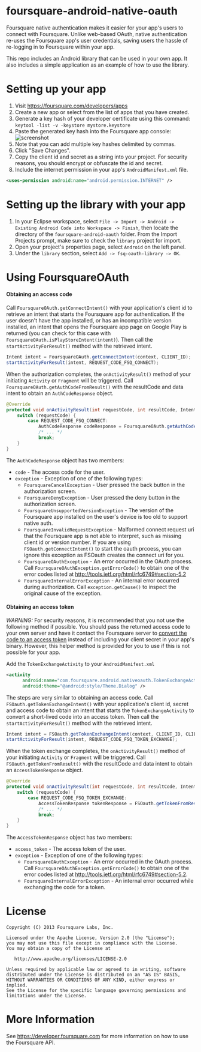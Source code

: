 foursquare-android-native-oauth
===============================
Foursquare native authentication makes it easier for your app's users to connect with Foursquare. Unlike web-based OAuth, native authentication re-uses the Foursquare app's user credentials, saving users the hassle of re-logging in to Foursquare within your app.

This repo includes an Android library that can be used in your own app. It also includes a simple application as an example of how to use the library.

Setting up your app
====================
1. Visit <a href="https://foursquare.com/developers/apps" target="_blank">https://foursquare.com/developers/apps</a>
2. Create a new app or select from the list of apps that you have created.
3. Generate a key hash of your developer certificate using this command: ```keytool -list -v -keystore mystore.keystore```
4. Paste the generated key hash into the Foursquare app console: 
![screenshot](http://f.cl.ly/items/123k1N351y1q3B2v0v1f/Screen%20Shot%202013-07-09%20at%204.28.05%20PM.png)
5. Note that you can add multiple key hashes delimited by commas.
6. Click "Save Changes".
7. Copy the client id and secret as a string into your project. For security reasons, you should encrypt or obfuscate the id and secret.
8. Include the internet permission in your app's `AndroidManifest.xml` file.

```xml
<uses-permission android:name="android.permission.INTERNET" />
```

Setting up the library with your app
====================================
1. In your Eclipse workspace, select `File -> Import -> Android -> Existing Android Code into Workspace -> Finish`,
then locate the directory of the `foursquare-android-oauth` folder. From the Import Projects prompt, make sure to check the `library` project for import.
2. Open your project's properties page, select `Android` on the left panel.
3. Under the `library` section, select `Add -> fsq-oauth-library -> OK`.

Using FoursquareOAuth
=============
#### Obtaining an access code
Call `FoursquareOAuth.getConnectIntent()` with your application's client id to retrieve an intent that starts the Foursquare app for authentication. If the user doesn't have the app installed, or has an incompatible version installed, an intent that opens the Foursquare app page on Google Play is returned (you can check for this case with `FoursquareOAuth.isPlayStoreIntent(intent)`). Then call the `startActivityForResult()` method with the retrieved intent.
```java
Intent intent = FoursquareOAuth.getConnectIntent(context, CLIENT_ID);
startActivityForResult(intent, REQUEST_CODE_FSQ_CONNECT);
```

When the authorization completes, the `onActivityResult()` method of your initiating `Activity` or `Fragment` will be triggered. Call `FoursquareOAuth.getAuthCodeFromResult()` with the resultCode and data intent to obtain an `AuthCodeResponse` object.
```java
@Override
protected void onActivityResult(int requestCode, int resultCode, Intent data) {
    switch (requestCode) {
        case REQUEST_CODE_FSQ_CONNECT:
            AuthCodeResponse codeResponse = FoursquareOAuth.getAuthCodeFromResult(resultCode, data);
            /* ... */
            break;
    }
}
```

The `AuthCodeResponse` object has two members:

* `code` - The access code for the user.
* `exception` - Exception of one of the following types:
    * `FoursquareCancelException` - User pressed the back button in the authorization screen.
    * `FoursquareDenyException` - User pressed the deny button in the authorization screen.
    * `FoursquareUnsupportedVersionException` - The version of the Foursquare app installed on the user's device is too old to support native auth.
    * `FoursquareInvalidRequestException` - Malformed connect request uri that the Foursquare app is not able to interpret, such as missing client id or version number. If you are using `FSOauth.getConnectIntent()` to start the oauth prcoess, you can ignore this exception as FSOauth creates the connect uri for you.
    * `FoursquareOAuthException` - An error occurred in the OAuth process. Call `FoursquareOAuthException.getErrorCode()` to obtain one of the error codes listed at http://tools.ietf.org/html/rfc6749#section-5.2
    * `FoursquareInternalErrorException` - An internal error occurred during authorization. Call `exception.getCause()` to inspect the original cause of the exception.

#### Obtaining an access token
*WARNING:* For security reasons, it is recommended that you not use the following method if possible. You should pass the returned access code to your own server and have it contact the Foursquare server to [convert the code to an access token](https://developer.foursquare.com/overview/auth#code) instead of including your client secret in your app's binary. However, this helper method is provided for you to use if this is not possible for your app.

Add the `TokenExchangeActivity` to your `AndroidManifest.xml`
```xml
<activity
      android:name="com.foursquare.android.nativeoauth.TokenExchangeActivity"
      android:theme="@android:style/Theme.Dialog" />
```

The steps are very similar to obtaining an access code. Call `FSOauth.getTokenExchangeIntent()` with your application's client id, secret and access code to obtain an intent that starts the `TokenExchangeActivity` to convert a short-lived code into an access token. Then call the `startActivityForResult()` method with the retrieved intent.
```java
Intent intent = FSOauth.getTokenExchangeIntent(context, CLIENT_ID, CLIENT_SECRET, authCode);
startActivityForResult(intent, REQUEST_CODE_FSQ_TOKEN_EXCHANGE);
```

When the token exchange completes, the `onActivityResult()` method of your initiating `Activity` or `Fragment` will be triggered. Call `FSOauth.getTokenFromResult()` with the resultCode and data intent to obtain an `AccessTokenResponse` object.
```java
@Override
protected void onActivityResult(int requestCode, int resultCode, Intent data) {
    switch (requestCode) {
        case REQUEST_CODE_FSQ_TOKEN_EXCHANGE:
            AccessTokenResponse tokenResponse = FSOauth.getTokenFromResult(resultCode, data);
            /* ... */
            break;
    }
}
```

The `AccessTokenResponse` object has two members:
* `access_token` - The access token of the user.
* `exception` - Exception of one of the following types:
    * `FoursquareOAuthException` - An error occurred in the OAuth process. Call `FoursquareOAuthException.getErrorCode()` to obtain one of the error codes listed at http://tools.ietf.org/html/rfc6749#section-5.2.
    * `FoursquareInternalErrorException` - An internal error occurred while exchanging the code for a token.

License
=======
    Copyright (C) 2013 Foursquare Labs, Inc.

    Licensed under the Apache License, Version 2.0 (the "License");
    you may not use this file except in compliance with the License.
    You may obtain a copy of the License at

       http://www.apache.org/licenses/LICENSE-2.0

    Unless required by applicable law or agreed to in writing, software
    distributed under the License is distributed on an "AS IS" BASIS,
    WITHOUT WARRANTIES OR CONDITIONS OF ANY KIND, either express or implied.
    See the License for the specific language governing permissions and
    limitations under the License.

More Information
================
See https://developer.foursquare.com for more information on how to use the Foursquare API. 
